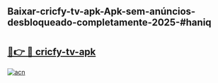 ## Baixar-cricfy-tv-apk-Apk-sem-anúncios-desbloqueado-completamente-2025-#haniq

# <h2><a href="https://ainizakaria.my?title=cricfy-tv-apk&ref=22M">🔗👉 🔴 cricfy-tv-apk</a></h2>

[![acn](https://github.com/user-attachments/assets/0f9c940e-d8b0-45ae-aac7-cd30a18b3e1c)](https://ainizakaria.my?title=cricfy-tv-apk&ref=22M)

